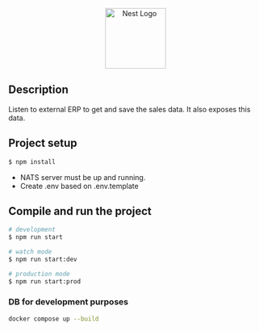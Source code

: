 <p align="center">
  <a href="http://nestjs.com/" target="blank"><img src="https://nestjs.com/img/logo-small.svg" width="120" alt="Nest Logo" /></a>
</p>

[circleci-image]: https://img.shields.io/circleci/build/github/nestjs/nest/master?token=abc123def456
[circleci-url]: https://circleci.com/gh/nestjs/nest

 
## Description

Listen to external ERP to get and save the sales data. It also exposes this data.

## Project setup

```bash
$ npm install
```

- NATS server must be up and running. 
- Create .env based on .env.template

## Compile and run the project

```bash
# development
$ npm run start

# watch mode
$ npm run start:dev

# production mode
$ npm run start:prod
```

### DB for development purposes

```bash
docker compose up --build
```